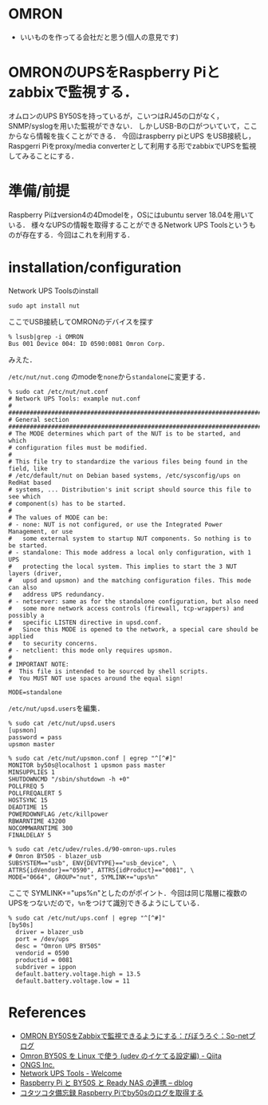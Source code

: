 # OMRON
- いいものを作ってる会社だと思う(個人の意見です)


# OMRONのUPSをRaspberry Piとzabbixで監視する．
オムロンのUPS BY50Sを持っているが，こいつはRJ45の口がなく，SNMP/syslogを用いた監視ができない．
しかしUSB-Bの口がついていて，ここからなら情報を抜くことができる．
今回はraspberry piとUPS をUSB接続し，Raspgerri Piをproxy/media converterとして利用する形でzabbixでUPSを監視してみることにする．

# 準備/前提
Raspberry Piはversion4の4Dmodelを，OSにはubuntu server 18.04を用いている．
様々なUPSの情報を取得することができるNetwork UPS Toolsというものが存在する．今回はこれを利用する．

# installation/configuration
Network UPS Toolsのinstall
```
sudo apt install nut
```
ここでUSB接続してOMRONのデバイスを探す
```
% lsusb|grep -i OMRON
Bus 001 Device 004: ID 0590:0081 Omron Corp.
```
みえた．

`/etc/nut/nut.cong` のmodeを`none`から`standalone`に変更する．
```
% sudo cat /etc/nut/nut.conf
# Network UPS Tools: example nut.conf
#
##############################################################################
# General section
##############################################################################
# The MODE determines which part of the NUT is to be started, and which
# configuration files must be modified.
#
# This file try to standardize the various files being found in the field, like
# /etc/default/nut on Debian based systems, /etc/sysconfig/ups on RedHat based
# systems, ... Distribution's init script should source this file to see which
# component(s) has to be started.
#
# The values of MODE can be:
# - none: NUT is not configured, or use the Integrated Power Management, or use
#   some external system to startup NUT components. So nothing is to be started.
# - standalone: This mode address a local only configuration, with 1 UPS
#   protecting the local system. This implies to start the 3 NUT layers (driver,
#   upsd and upsmon) and the matching configuration files. This mode can also
#   address UPS redundancy.
# - netserver: same as for the standalone configuration, but also need
#   some more network access controls (firewall, tcp-wrappers) and possibly a
#   specific LISTEN directive in upsd.conf.
#   Since this MODE is opened to the network, a special care should be applied
#   to security concerns.
# - netclient: this mode only requires upsmon.
#
# IMPORTANT NOTE:
#  This file is intended to be sourced by shell scripts.
#  You MUST NOT use spaces around the equal sign!

MODE=standalone
```

`/etc/nut/upsd.users`を編集．
```
% sudo cat /etc/nut/upsd.users
[upsmon]
password = pass
upsmon master
```

```
% sudo cat /etc/nut/upsmon.conf | egrep "^[^#]"
MONITOR by50s@localhost 1 upsmon pass master
MINSUPPLIES 1
SHUTDOWNCMD "/sbin/shutdown -h +0"
POLLFREQ 5
POLLFREQALERT 5
HOSTSYNC 15
DEADTIME 15
POWERDOWNFLAG /etc/killpower
RBWARNTIME 43200
NOCOMMWARNTIME 300
FINALDELAY 5
```

```
% sudo cat /etc/udev/rules.d/90-omron-ups.rules
# Omron BY50S - blazer_usb
SUBSYSTEM=="usb", ENV{DEVTYPE}=="usb_device", \
ATTRS{idVendor}=="0590", ATTRS{idProduct}=="0081", \
MODE="0664", GROUP="nut", SYMLINK+="ups%n"
```
ここで SYMLINK+="ups%n"としたのがポイント．今回は同じ階層に複数のUPSをつないだので，`%n`をつけて識別できるようにしている．

```
% sudo cat /etc/nut/ups.conf | egrep "^[^#]"
[by50s]
  driver = blazer_usb
  port = /dev/ups
  desc = "Omron UPS BY50S"
  vendorid = 0590
  productid = 0081
  subdriver = ippon
  default.battery.voltage.high = 13.5
  default.battery.voltage.low = 11
```

# References
- [OMRON BY50SをZabbixで監視できるようにする：びぼうろぐ：So-netブログ](https://bibo-log.blog.ss-blog.jp/2012-03-13)
- [Omron BY50S を Linux で使う (udev のイケてる設定編) - Qiita](https://qiita.com/sugi_0000/items/89c025e3804cfcfdf11e)
- [ONGS Inc.](http://www.ongs.co.jp/software/omronupsd/index.html.ja)
- [Network UPS Tools - Welcome](https://networkupstools.org/index.html)
- [Raspberry Pi と BY50S と Ready NAS の連携 – dblog](http://catoocraft.com/dblog/?p=82)
- [コタツコタ備忘録  Raspberry Piでby50sのログを取得する](http://kotatsujapan.blog.fc2.com/blog-entry-8.html)